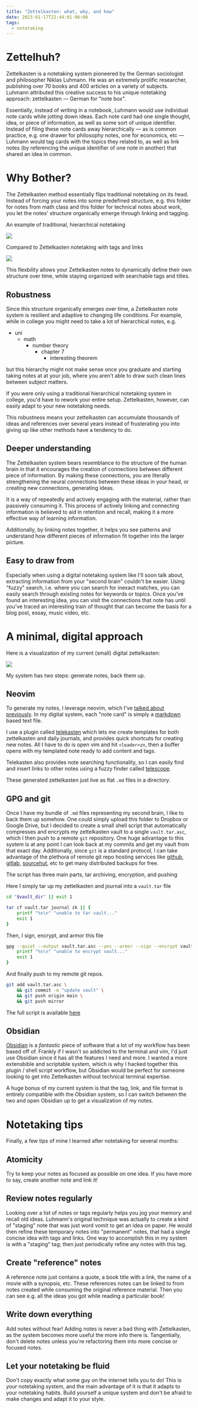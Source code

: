 ```yaml
---
title: "Zettelkasten: what, why, and how"
date: 2023-01-17T22:44:01-06:00
tags:
  - notetaking
---
```


# Zettelhuh?

Zettelkasten is a notetaking system pioneered by the German sociologist and philosopher Niklas Luhmann. He was an extremely prolific researcher, publishing over 70 books and 400 articles on a variety of subjects. Luhmann attributed this creative success to his unique notetaking approach: zettelkasten — German for "note box".

Essentially, instead of writing in a notebook, Luhmann would use individual note cards while jotting down ideas. Each note card had one single thought, idea, or piece of information, as well as some sort of unique identifier. Instead of filing these note cards away hierarchically — as is common practice, e.g. one drawer for philosophy notes, one for economics, etc — Luhmann would tag cards with the topics they related to, as well as link notes (by referencing the unique identifier of one note in another) that shared an idea in common.

# Why Bother?

The Zettelkasten method essentially flips traditional notetaking on its head. Instead of forcing your notes into some predefined structure, e.g. this folder for notes from math class and this folder for technical notes about work, you let the notes' structure organically emerge through linking and tagging.

An example of traditional, hierarchical notetaking

![](/img/hier.webp)

Compared to Zettelkasten notetaking with tags and links

![](/img/tagandlink.webp)

This flexbility allows your Zettelkasten notes to dynamically define their own structure over time, while staying organized with searchable tags and titles.

## Robustness

Since this structure organically emerges over time, a Zettelkasten note system is resilient and adaptive to changing life conditions. For example, while in college you might need to take a lot of hierarchical notes, e.g.

- uni
    - math
        - number theory
            - chapter 7
                - interesting theorem

but this hierarchy might not make sense once you graduate and starting taking notes at at your job, where you aren't able to draw such clean lines between subject matters.

If you were only using a traditional hierarchical notetaking system in college, you'd have to rework your entire setup. Zettelkasten, however, can easily adapt to your new notetaking needs.

This robustness means your zettelkasten can accumulate thousands of ideas and references over several years instead of frusterating you into giving up like other methods have a tendency to do.

## Deeper understanding

The Zettelkasten system bears resemblance to the structure of the human brain in that it encourages the creation of connections between different piece of information. By making these connections, you are literally strengthening the neural connections between these ideas in your head, or creating new connections, generating ideas.

It is a way of repeatedly and actively engaging with the material, rather than passively consuming it. This process of actively linking and connecting information is believed to aid in retention and recall, making it a more effective way of learning information.

Additionally, by linking notes together, it helps you see patterns and understand how different pieces of information fit together into the larger picture.

## Easy to draw from

Especially when using a digital notetaking system like I'll soon talk about, extracting information from your "second brain" couldn't be easier. Using "fuzzy" search, i.e. where you can search for inexact matches, you can easily search through existing notes for keywords or topics. Once you've found an interesting idea, you can visit the connections that note has until you've traced an interesting train of thought that can become the basis for a blog post, essay, music video, etc.

# A minimal, digital approach

Here is a visualization of my current (small) digital zettelkasten:

![](/img/zkgraph.webp)

My system has two steps: generate notes, back them up.

## Neovim

To generate my notes, I leverage neovim, which I've [talked about previously](/articles/neovim). In my digital system, each "note card" is simply a [markdown](https://en.wikipedia.org/wiki/Markdown) based text file.

I use a plugin called [telekasten](https://github.com/renerocksai/telekasten.nvim) which lets me create templates for both zettelkasten and daily journals, and provides quick shortcuts for creating new notes. All I have to do is open vim and hit `<leader>zn`, then a buffer opens with my templated note ready to add content and tags.

Telekasten also provides note searching functionality, so I can easily find and insert links to other notes using a fuzzy finder called [telescope](https://github.com/nvim-telescope/telescope.nvim).

These generated zettelkasten just live as flat `.md` files in a directory.

## GPG and git

Once I have my bundle of `.md` files representing my second brain, I like to back them up somehow. One could simply upload this folder to Dropbox or Google Drive, but I decided to create a small shell script that automatically compresses and encrypts my zettelkasten vault to a single `vault.tar.asc`, which I then push to a remote `git` repository. One huge advantage to this system is at any point I can look back at my commits and get my vault from that exact day. Additionally, since `git` is a standard protocol, I can take advantage of the plethora of remote git repo hosting services like [github](https://github.com), [gitlab](https://gitlab.com), [sourcehut](https://git.sr.ht), etc to get many distributed backups for free.

The script has three main parts, tar archiving, encryption, and pushing

Here I simply tar up my zettelkasten and journal into a `vault.tar` file
```sh
cd "$vault_dir" || exit 1

tar cf vault.tar journal zk || {
    printf "%s\n" "unable to tar vault..."
    exit 1
}
```

Then, I sign, encrypt, and armor this file
```sh
gpg --quiet --output vault.tar.asc --yes --armor --sign --encrypt vault.tar || {
    printf "%s\n" "unable to encrypt vault..."
    exit 1
}
```

And finally push to my remote git repos.
```sh
git add vault.tar.asc \
    && git commit -m "update vault" \
    && git push origin main \
    && git push mirror
```

The full script is available [here](https://git.sr.ht/~skovati/dotfiles/tree/master/item/bin/.local/bin/vault)

## Obsidian

[Obsidian](https://obsidian.md/) is a *fantastic* piece of software that a lot of my workflow has been based off of. Frankly if I wasn't so addicted to the terminal and vim, I'd just use Obsidian since it has all the features I need and more. I wanted a more extensbible and scriptable system, which is why I hacked together this plugin / shell script workflow, but Obsidian would be perfect for someone looking to get into Zettelkasten without technical terminal expertise.

A huge bonus of my current system is that the tag, link, and file format is entirely compatible with the Obsidian system, so I can switch between the two and open Obsidian up to get a visualization of my notes.

# Notetaking tips

Finally, a few tips of mine I learned after notetaking for several months:

## Atomicity

Try to keep your notes as focused as possible on one idea. If you have more to say, create another note and link it!

## Review notes regularly

Looking over a list of notes or tags regularly helps you jog your memory and recall old ideas. Luhmann's original technique was actually to create a kind of "staging" note that was just word vomit to get an idea on paper. He would then refine these temporary notes into "permanent" notes, that had a single concise idea with tags and links. One way to accomplish this in my system is with a "staging" tag; then just periodically refine any notes with this tag.

## Create "reference" notes

A reference note just contains a quote, a book title with a link, the name of a movie with a synopsis, etc. These references notes can be linked to from notes created while consuming the original reference material. Then you can see e.g. all the ideas you got while reading a particular book!

## Write down everything

Add notes without fear! Adding notes is never a bad thing with Zettelkasten, as the system becomes more useful the more info there is. Tangentially, don't delete notes unless you're refactoring them into more concise or focused notes.

## Let your notetaking be fluid

Don't copy exactly what some guy on the internet tells you to do! This is *your* notetaking system, and the main advantage of it is that it adapts to your notetaking habits. Build yourself a unique system and don't be afraid to make changes and adapt it to your style.
